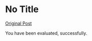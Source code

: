 # No Title

[Original Post](https://discourse.onlinedegree.iitm.ac.in/t/169029/425)

<p>You have been evaluated, successfully.</p>
